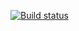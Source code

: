 [![Build status](https://ci.appveyor.com/api/projects/status/33me25ptxo75s8bc?svg=true)](https://ci.appveyor.com/project/Vesnushkka/pure-function)